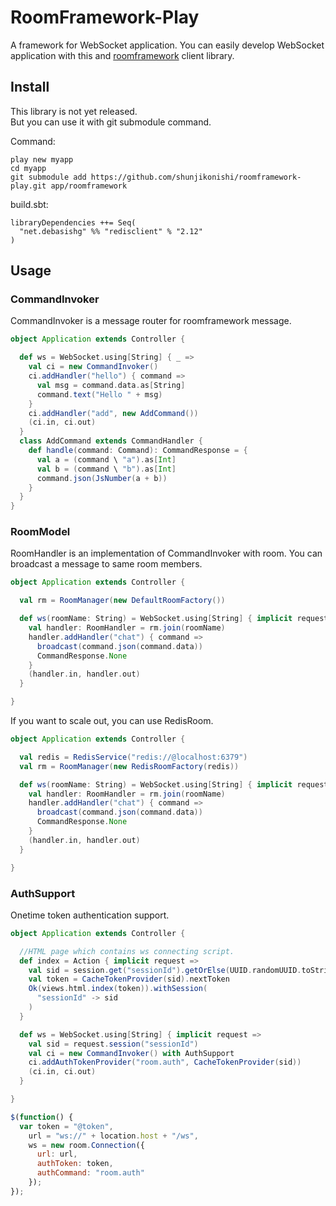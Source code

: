 # RoomFramework-Play
A framework for WebSocket application.
You can easily develop WebSocket application with this and [roomframework](https://github.com/shunjikonishi/roomframework) client library.

## Install
This library is not yet released.  
But you can use it with git submodule command.

Command:

    play new myapp
    cd myapp
    git submodule add https://github.com/shunjikonishi/roomframework-play.git app/roomframework

build.sbt:

    libraryDependencies ++= Seq(
      "net.debasishg" %% "redisclient" % "2.12"
    )     
    
## Usage
### CommandInvoker
CommandInvoker is a message router for roomframework message.

```scala
object Application extends Controller {

  def ws = WebSocket.using[String] { _ =>
    val ci = new CommandInvoker()
    ci.addHandler("hello") { command =>
      val msg = command.data.as[String]
      command.text("Hello " + msg)
    }
    ci.addHandler("add", new AddCommand())
    (ci.in, ci.out)
  }
  class AddCommand extends CommandHandler {
    def handle(command: Command): CommandResponse = {
      val a = (command \ "a").as[Int]
      val b = (command \ "b").as[Int]
      command.json(JsNumber(a + b))
    }
  }
}

```

### RoomModel
RoomHandler is an implementation of CommandInvoker with room.
You can broadcast a message to same room members.

```scala
object Application extends Controller {

  val rm = RoomManager(new DefaultRoomFactory())

  def ws(roomName: String) = WebSocket.using[String] { implicit request =>
    val handler: RoomHandler = rm.join(roomName)
    handler.addHandler("chat") { command =>
      broadcast(command.json(command.data))
      CommandResponse.None
    }
    (handler.in, handler.out)
  }

}
```

If you want to scale out, you can use RedisRoom.

```scala
object Application extends Controller {

  val redis = RedisService("redis://@localhost:6379")
  val rm = RoomManager(new RedisRoomFactory(redis))

  def ws(roomName: String) = WebSocket.using[String] { implicit request =>
    val handler: RoomHandler = rm.join(roomName)
    handler.addHandler("chat") { command =>
      broadcast(command.json(command.data))
      CommandResponse.None
    }
    (handler.in, handler.out)
  }

}
```

### AuthSupport
Onetime token authentication support.

```scala
object Application extends Controller {

  //HTML page which contains ws connecting script.
  def index = Action { implicit request =>
    val sid = session.get("sessionId").getOrElse(UUID.randomUUID.toString)
    val token = CacheTokenProvider(sid).nextToken
    Ok(views.html.index(token)).withSession(
      "sessionId" -> sid
    )
  }

  def ws = WebSocket.using[String] { implicit request =>
    val sid = request.session("sessionId")
    val ci = new CommandInvoker() with AuthSupport
    ci.addAuthTokenProvider("room.auth", CacheTokenProvider(sid))
    (ci.in, ci.out)
  }

}
```

```javascript
$(function() {
  var token = "@token",
    url = "ws://" + location.host + "/ws",
    ws = new room.Connection({
      url: url,
      authToken: token,
      authCommand: "room.auth"
    });
});
```